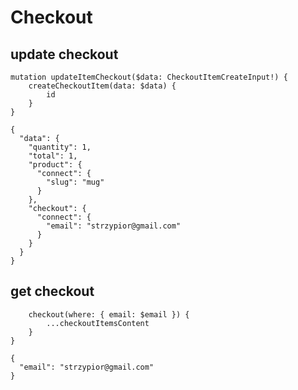 # Checkout

## update checkout

```
mutation updateItemCheckout($data: CheckoutItemCreateInput!) {
    createCheckoutItem(data: $data) {
        id
    }
}
```

```
{
  "data": {
    "quantity": 1,
    "total": 1,
    "product": {
      "connect": {
        "slug": "mug"
      }
    },
    "checkout": {
      "connect": {
        "email": "strzypior@gmail.com"
      }
    }
  }
}
```

## get checkout

```query GetCheckoutByEmail($email: String!) {
    checkout(where: { email: $email }) {
        ...checkoutItemsContent
    }
}
```

```
{
  "email": "strzypior@gmail.com"
}
```
